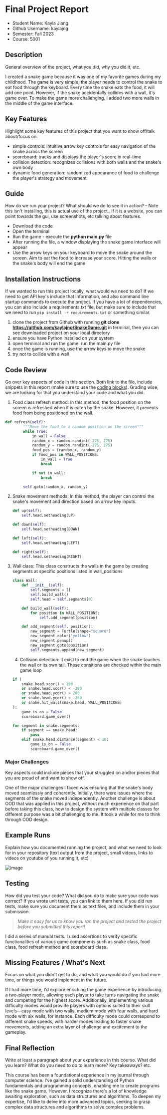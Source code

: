 # Final Project Report

* Student Name: Kayla Jiang
* Github Username: kaylajng
* Semester: Fall 2023
* Course: 5001



## Description 
General overview of the project, what you did, why you did it, etc. 

I created a snake game because it was one of my favorite games during my childhood. The game is very simple, the player needs to control the snake to eat food through the keyboard. Every time the snake eats the food, it will add one point. However, if the snake accidentally collides with a wall, it's game over. To make the game more challenging, I added two more walls in the middle of the game interface. 


## Key Features
Highlight some key features of this project that you want to show off/talk about/focus on. 

- simple controls: intuitive arrow key controls for easy navigation of the snake across the screen
- scoreboard: tracks and displays the player's score in real-time
- collision detection: recognizes collisions with both walls and the snake's own body
- dynamic food generation: randomized appearance of food to challenge the player's strategy and movement

## Guide
How do we run your project? What should we do to see it in action? - Note this isn't installing, this is actual use of the project.. If it is a website, you can point towards the gui, use screenshots, etc talking about features. 

- Download the code
- Open the terminal
- Run the game - execute the **python main.py** file 
- After running the file, a window displaying the snake game interface will appear
- Use the arrow keys on your keyboard to move the snake around the screen. Aim to eat the food to increase your score. Hitting the walls or the snake's body will end the game


## Installation Instructions
If we wanted to run this project locally, what would we need to do?  If we need to get API key's include that information, and also command line startup commands to execute the project. If you have a lot of dependencies, you can also include a requirements.txt file, but make sure to include that we need to run `pip install -r requirements.txt` or something similar.

1. clone the project from Github with running **git clone https://github.com/kaylajng/SnakeGame.git** in terminal, then you can see downloaded project on your local directory
2. ensure you have Python installed on your system
3. open terminal and run the game: run the main.py file 
4. once the game is running, use the arrow keys to move the snake
5. try not to collide with a wall

## Code Review
Go over key aspects of code in this section. Both link to the file, include snippets in this report (make sure to use the [coding blocks](https://github.com/adam-p/markdown-here/wiki/Markdown-Cheatsheet#code)).  Grading wise, we are looking for that you understand your code and what you did. 

1. Food class refresh method: In this method, the food position on the screen is refreshed when it is eaten by the snake. However, it prevents food from being positioned on the wall. 

```python
def refresh(self):
        """Move the food to a random position on the screen"""
        while True:
            in_wall = False
            random_x = random.randint(-275, 275)
            random_y = random.randint(-275, 275)
            food_pos = (random_x, random_y)
            if food_pos in WALL_POSITIONS:
                in_wall = True
                break

            if not in_wall:
                break

        self.goto(random_x, random_y)
```

2. Snake movement methods: In this method, the player can control the snake's movement and direction based on arrow key inputs.

   ```python
   def up(self):
       self.head.setheading(UP)
   
   def down(self):
       self.head.setheading(DOWN)
   
   def left(self):
       self.head.setheading(LEFT)
   
   def right(self):
       self.head.setheading(RIGHT)
   ```

3. Wall class: This class constructs the walls in the game by creating segments at specific positions listed in wall_positions

   ```python
   class Wall:
       def __init__(self):
           self.segments = []
           self.build_wall()
           self.head = self.segments[0]
   
       def build_wall(self):
           for position in WALL_POSITIONS:
               self.add_segment(position)
   
       def add_segment(self, position):
           new_segment = Turtle(shape="square")
           new_segment.color("yellow")
           new_segment.penup()
           new_segment.goto(position)
           self.segments.append(new_segment)
   
   ```

   4. Collision detection: it exist to end the game when the snake touches the wall or its own tail. These consitions are checked within the main game loop

   ```python
   if (
       snake.head.xcor() > 280
       or snake.head.xcor() < -280
       or snake.head.ycor() > 280
       or snake.head.ycor() < -280
       or snake.hit_wall(snake.head, WALL_POSITIONS)
   ):
       game_is_on = False
       scoreboard.game_over()
   
   for segment in snake.segments:
       if segment == snake.head:
           pass
       elif snake.head.distance(segment) < 10:
           game_is_on = False
           scoreboard.game_over()
   
   ```

   

### Major Challenges
Key aspects could include pieces that your struggled on and/or pieces that you are proud of and want to show off.

One of the major challenges I faced was ensuring that the snake's body moved seamlessly and coherently. Initially, there were issues where the segments of the snake moved independently. Another challenge is about OOD that was applied in this project, without much experience on that part before taking this class, how to design the system with multiple classes for different purpose was a bit challenging to me. It took a while for me to think through OOD design.


## Example Runs
Explain how you documented running the project, and what we need to look for in your repository (text output from the project, small videos, links to videos on youtube of you running it, etc)

![image](https://github.com/kaylajng/SnakeGame/assets/122589629/5f06b24f-e4bf-4089-996c-f1eaf05ff524)


## Testing

How did you test your code? What did you do to make sure your code was correct? If you wrote unit tests, you can link to them here. If you did run tests, make sure you document them as text files, and include them in your submission. 

> _Make it easy for us to know you *ran the project* and *tested the project* before you submitted this report!_

I did a series of manual tests. I used assertions to verify specific functionalities of various game components such as snake class, food class, food refresh method and scoreboard class. 

## Missing Features / What's Next

Focus on what you didn't get to do, and what you would do if you had more time, or things you would implement in the future. 

If I had more time, I'd explore enriching the game experience by introducing a two-player mode, allowing each player to take turns navigating the snake and competing for the highest score. Additionally, implementing various difficulty modes would provide players with options suited to their skill levels—easy mode with two walls, medium mode with four walls, and hard mode with six walls, for instance. Each difficulty mode could correspond to different snake speeds, with harder modes leading to faster snake movements, adding an extra layer of challenge and excitement to the gameplay.

## Final Reflection
Write at least a paragraph about your experience in this course. What did you learn? What do you need to do to learn more? Key takeaways? etc.

This course has been a foundational experience in my journal through computer science. I've gained a solid understanding of Python fundamentals and programming concepts, enabling me to create programs like the snake game. However, I recognize there's a lot of knowledge awaiting exploration, such as data structures and algorithms. To deepen my expertise, I'd like to delve into more advanced topics, seeking to grasp complex data structures and algorithms to solve complex problems. 
